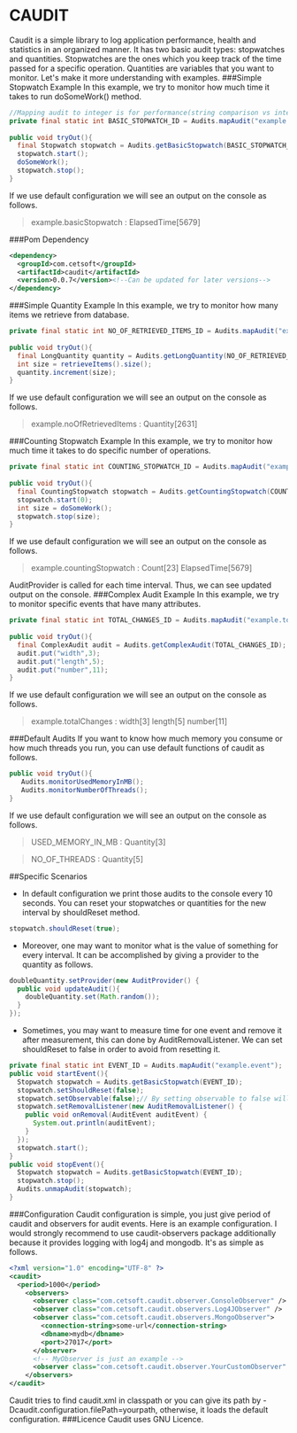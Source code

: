CAUDIT
======

Caudit is a simple library to log application performance, health and statistics in an 
organized manner. It has two basic audit types: stopwatches and quantities. Stopwatches
are the ones which you keep track of the time passed for a specific operation. Quantities 
are variables that you want to monitor. Let's make it more understanding with examples.
###Simple Stopwatch Example
In this example, we try to monitor how much time it takes to run doSomeWork() method. 
```java
//Mapping audit to integer is for performance(string comparison vs integer comparison)
private final static int BASIC_STOPWATCH_ID = Audits.mapAudit("example.basicStopwatch");
  
public void tryOut(){
  final Stopwatch stopwatch = Audits.getBasicStopwatch(BASIC_STOPWATCH_ID);
  stopwatch.start();
  doSomeWork();
  stopwatch.stop();
}
```
If we use default configuration we will see an output on the console as follows.
> example.basicStopwatch : ElapsedTime[5679]

###Pom Dependency
```xml
<dependency>
  <groupId>com.cetsoft</groupId>
  <artifactId>caudit</artifactId>
  <version>0.0.7</version><!--Can be updated for later versions-->
</dependency>
```
###Simple Quantity Example
In this example, we try to monitor how many items we retrieve from database. 
```java
private final static int NO_OF_RETRIEVED_ITEMS_ID = Audits.mapAudit("example.noOfRetrievedItems");
  
public void tryOut(){
  final LongQuantity quantity = Audits.getLongQuantity(NO_OF_RETRIEVED_ITEMS_ID);
  int size = retrieveItems().size();
  quantity.increment(size);
}
```
If we use default configuration we will see an output on the console as follows.
> example.noOfRetrievedItems : Quantity[2631]

###Counting Stopwatch Example
In this example, we try to monitor how much time it takes to do specific number of operations. 
```java
private final static int COUNTING_STOPWATCH_ID = Audits.mapAudit("example.countingStopwatch");
  
public void tryOut(){
  final CountingStopwatch stopwatch = Audits.getCountingStopwatch(COUNTING_STOPWATCH_ID);
  stopwatch.start(0);
  int size = doSomeWork();
  stopwatch.stop(size);
}
```
If we use default configuration we will see an output on the console as follows.
> example.countingStopwatch : Count[23] ElapsedTime[5679]

AuditProvider is called for each time interval. Thus, we can see updated output on the console.
###Complex Audit Example
In this example, we try to monitor specific events that have many attributes.
```java
private final static int TOTAL_CHANGES_ID = Audits.mapAudit("example.totalChanges");
  
public void tryOut(){
  final ComplexAudit audit = Audits.getComplexAudit(TOTAL_CHANGES_ID);
  audit.put("width",3);
  audit.put("length",5);
  audit.put("number",11);
}
```
If we use default configuration we will see an output on the console as follows.
> example.totalChanges : width[3] length[5] number[11]

###Default Audits
If you want to know how much memory you consume or how much threads you run, you can use default
functions of caudit as follows.
```java
public void tryOut(){
   Audits.monitorUsedMemoryInMB();
   Audits.monitorNumberOfThreads();
}
```
If we use default configuration we will see an output on the console as follows.
> USED_MEMORY_IN_MB : Quantity[3]

>NO_OF_THREADS : Quantity[5]

##Specific Scenarios
* In default configuration we print those audits to the console every 10 seconds. You can reset
your stopwatches or quantities for the new interval by shouldReset method.

```java
stopwatch.shouldReset(true);
```
* Moreover, one may want to monitor what is the value of something for every interval. It can
be accomplished by giving a provider to the quantity as follows.

```java
doubleQuantity.setProvider(new AuditProvider() {
  public void updateAudit(){
    doubleQuantity.set(Math.random());
  }
});
```
* Sometimes, you may want to measure time for one event and remove it after measurement, this can
done by AuditRemovalListener. We can set shouldReset to false in order to avoid from resetting it.

```java
private final static int EVENT_ID = Audits.mapAudit("example.event");
public void startEvent(){
  Stopwatch stopwatch = Audits.getBasicStopwatch(EVENT_ID);
  stopwatch.setShouldReset(false);
  stopwatch.setObservable(false);// By setting observable to false will prevent it from being observed.
  stopwatch.setRemovalListener(new AuditRemovalListener() {
    public void onRemoval(AuditEvent auditEvent) {
      System.out.println(auditEvent);
    }
  });
  stopwatch.start();
}
public void stopEvent(){
  Stopwatch stopwatch = Audits.getBasicStopwatch(EVENT_ID);
  stopwatch.stop();
  Audits.unmapAudit(stopwatch);
}
```
###Configuration
Caudit configuration is simple, you just give period of caudit and observers for audit events.
Here is an example configuration. I would strongly recommend to use caudit-observers package additionally because it provides logging with log4j and mongodb. It's as simple as follows.
```xml
<?xml version="1.0" encoding="UTF-8" ?>
<caudit>
  <period>1000</period>
    <observers>
      <observer class="com.cetsoft.caudit.observer.ConsoleObserver" />
      <observer class="com.cetsoft.caudit.observers.Log4JObserver" />
      <observer class="com.cetsoft.caudit.observers.MongoObserver">
        <connection-string>some-url</connection-string>
        <dbname>mydb</dbname>
        <port>27017</port>
      </observer>
      <!-- MyObserver is just an example -->
      <observer class="com.cetsoft.caudit.observer.YourCustomObserver" />
    </observers>
</caudit>
```
Caudit tries to find caudit.xml in classpath or you can give
its path by -Dcaudit.configuration.filePath=yourpath, otherwise, it loads the default configuration.
###Licence
Caudit uses GNU Licence.
